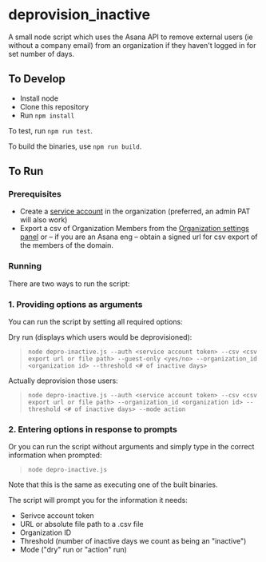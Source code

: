# deprovision_inactive

A small node script which uses the Asana API to remove external users (ie without a company email) from an organization if they haven't logged in for set number of days.

## To Develop

*   Install node
*   Clone this repository
*   Run `npm install`

To test, run `npm run test`.

To build the binaries, use `npm run build`.

## To Run

### Prerequisites

*   Create a [service account](https://asana.com/guide/help/premium/service-accounts) in the organization (preferred, an admin PAT will also work)
*   Export a csv of Organization Members from the [Organization settings panel](https://asana.com/guide/help/premium/admins#gl-console) or – if you are an Asana eng – obtain a signed url for csv export of the members of the domain.

### Running

There are two ways to run the script:

### 1. Providing options as arguments

You can run the script by setting all required options:

Dry run (displays which users would be deprovisioned):

> `node depro-inactive.js --auth <service account token> --csv <csv export url or file path>
> --guest-only <yes/no> --organization_id <organization id> --threshold <# of inactive days>`

Actually deprovision those users:

> `node depro-inactive.js --auth <service account token> --csv <csv export url or file path> --organization_id <organization id> --threshold <# of inactive days> --mode action`

### 2. Entering options in response to prompts

Or you can run the script without arguments and simply type in the correct information when prompted:

> `node depro-inactive.js`

Note that this is the same as executing one of the built binaries.

The script will prompt you for the information it needs:

*   Serivce account token
*   URL or absolute file path to a .csv file
*   Organization ID
*   Threshold (number of inactive days we count as being an "inactive")
*   Mode ("dry" run or "action" run)
